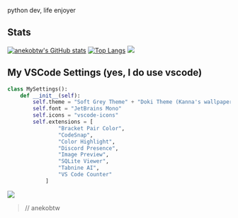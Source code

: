 python dev, life enjoyer

## Stats
[![anekobtw's GitHub stats](https://github-readme-stats.vercel.app/api?username=anekobtw&show_icons=true&theme=onedark)](https://github.com/anuraghazra/github-readme-stats)
[![Top Langs](https://github-readme-stats.vercel.app/api/top-langs/?username=anekobtw&theme=onedark)](https://github.com/anuraghazra/github-readme-stats)
![](https://github-readme-streak-stats.herokuapp.com/?user=anekobtw&theme=onedark&hide_border=false)<br/>

## My VSCode Settings (yes, I do use vscode)
```python
class MySettings():
    def __init__(self):
        self.theme = "Soft Grey Theme" + "Doki Theme (Kanna's wallpaper)"
        self.font = "JetBrains Mono"
        self.icons = "vscode-icons"
        self.extensions = [
                "Bracket Pair Color",
                "CodeSnap",
                "Color Highlight",
                "Discord Presence",
                "Image Preview",
                "SQLite Viewer",
                "Tabnine AI",
                "VS Code Counter"
            ]
```
![](https://komarev.com/ghpvc/?username=anekobtw&label=Profile%20views&color=2d6ecf&style=flat)

> // anekobtw
